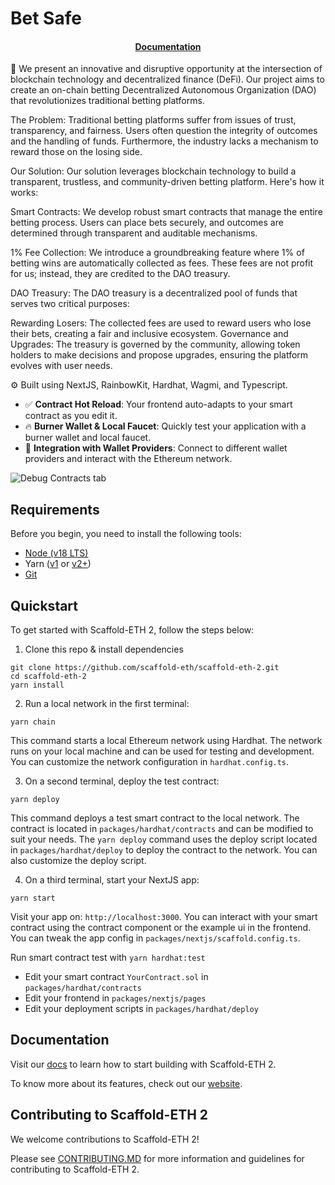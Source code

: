 # Bet Safe

<h4 align="center">
  <a href="[https://notion.so](https://www.notion.so/926ce52f9e9249e58cec63e96f3ee205?pvs=4)">Documentation</a>
</h4>

🧪 We present an innovative and disruptive opportunity at the intersection of blockchain technology and decentralized finance (DeFi). Our project aims to create an on-chain betting Decentralized Autonomous Organization (DAO) that revolutionizes traditional betting platforms.

The Problem:
Traditional betting platforms suffer from issues of trust, transparency, and fairness. Users often question the integrity of outcomes and the handling of funds. Furthermore, the industry lacks a mechanism to reward those on the losing side.

Our Solution:
Our solution leverages blockchain technology to build a transparent, trustless, and community-driven betting platform. Here's how it works:

Smart Contracts: We develop robust smart contracts that manage the entire betting process. Users can place bets securely, and outcomes are determined through transparent and auditable mechanisms.

1% Fee Collection: We introduce a groundbreaking feature where 1% of betting wins are automatically collected as fees. These fees are not profit for us; instead, they are credited to the DAO treasury.

DAO Treasury: The DAO treasury is a decentralized pool of funds that serves two critical purposes:

Rewarding Losers: The collected fees are used to reward users who lose their bets, creating a fair and inclusive ecosystem.
Governance and Upgrades: The treasury is governed by the community, allowing token holders to make decisions and propose upgrades, ensuring the platform evolves with user needs.


⚙️ Built using NextJS, RainbowKit, Hardhat, Wagmi, and Typescript.

- ✅ **Contract Hot Reload**: Your frontend auto-adapts to your smart contract as you edit it.
- 🔥 **Burner Wallet & Local Faucet**: Quickly test your application with a burner wallet and local faucet.
- 🔐 **Integration with Wallet Providers**: Connect to different wallet providers and interact with the Ethereum network.

![Debug Contracts tab](https://github.com/scaffold-eth/scaffold-eth-2/assets/55535804/1171422a-0ce4-4203-bcd4-d2d1941d198b)

## Requirements

Before you begin, you need to install the following tools:

- [Node (v18 LTS)](https://nodejs.org/en/download/)
- Yarn ([v1](https://classic.yarnpkg.com/en/docs/install/) or [v2+](https://yarnpkg.com/getting-started/install))
- [Git](https://git-scm.com/downloads)

## Quickstart

To get started with Scaffold-ETH 2, follow the steps below:

1. Clone this repo & install dependencies

```
git clone https://github.com/scaffold-eth/scaffold-eth-2.git
cd scaffold-eth-2
yarn install
```

2. Run a local network in the first terminal:

```
yarn chain
```

This command starts a local Ethereum network using Hardhat. The network runs on your local machine and can be used for testing and development. You can customize the network configuration in `hardhat.config.ts`.

3. On a second terminal, deploy the test contract:

```
yarn deploy
```

This command deploys a test smart contract to the local network. The contract is located in `packages/hardhat/contracts` and can be modified to suit your needs. The `yarn deploy` command uses the deploy script located in `packages/hardhat/deploy` to deploy the contract to the network. You can also customize the deploy script.

4. On a third terminal, start your NextJS app:

```
yarn start
```

Visit your app on: `http://localhost:3000`. You can interact with your smart contract using the contract component or the example ui in the frontend. You can tweak the app config in `packages/nextjs/scaffold.config.ts`.

Run smart contract test with `yarn hardhat:test`

- Edit your smart contract `YourContract.sol` in `packages/hardhat/contracts`
- Edit your frontend in `packages/nextjs/pages`
- Edit your deployment scripts in `packages/hardhat/deploy`

## Documentation

Visit our [docs](https://docs.scaffoldeth.io) to learn how to start building with Scaffold-ETH 2.

To know more about its features, check out our [website](https://scaffoldeth.io).

## Contributing to Scaffold-ETH 2

We welcome contributions to Scaffold-ETH 2!

Please see [CONTRIBUTING.MD](https://github.com/scaffold-eth/scaffold-eth-2/blob/main/CONTRIBUTING.md) for more information and guidelines for contributing to Scaffold-ETH 2.
